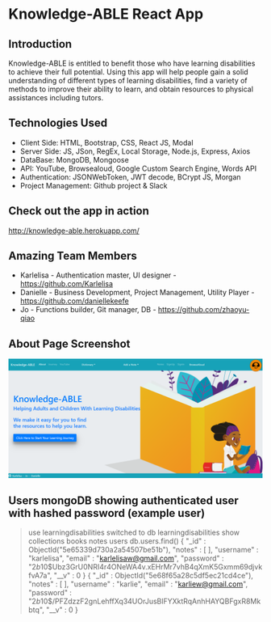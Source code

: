 # Knowledge-ABLE React App
## Introduction

Knowledge-ABLE is entitled to benefit those who have learning disabilities to achieve their full potential.
Using this app will help people gain a solid understanding of different types of learning disabilities, find a variety of methods to improve their ability to learn, and obtain resources to physical assistances including tutors.

## Technologies Used
- Client Side: HTML, Bootstrap, CSS, React JS, Modal
- Server Side: JS, JSon, RegEx, Local Storage, Node.js, Express, Axios
- DataBase: MongoDB, Mongoose
- API: YouTube, Browsealoud, Google Custom Search Engine, Words API
- Authentication: JSONWebToken, JWT decode, BCrypt JS, Morgan
- Project Management: Github project & Slack

## Check out the app in action
http://knowledge-able.herokuapp.com/

## Amazing Team Members
- Karlelisa - Authentication master, UI designer - https://github.com/Karlelisa
- Danielle - Business Development, Project Management, Utility Player - https://github.com/daniellekeefe
- Jo - Functions builder, Git manager, DB - https://github.com/zhaoyu-qiao

## About Page Screenshot

![About Page](client/public/images/cover-page.png)

## Users mongoDB showing authenticated user with hashed password (example user)
> use learningdisabilities
switched to db learningdisabilities
> show collections
books
notes
users
> db.users.find()
{ "_id" : ObjectId("5e65339d730a2a54507be51b"), "notes" : [ ], "username" : "karlelisa", "email" : "karlelisaw@gmail.com", "password" : "$2b$10$Ubz3GrU0NRI4r4ONeWA4v.xEHrMr7vhB4qXmK5Gxmm69djvkfvA7a", "__v" : 0 }
{ "_id" : ObjectId("5e68f65a28c5df5ec21cd4ce"), "notes" : [ ], "username" : "karlie", "email" : "karliew@gmail.com", "password" : "$2b$10$/PFZdzzF2gnLehffXq34UOrJusBlFYXktRqAnhHAYQBFgxR8Mkbtq", "__v" : 0 }









